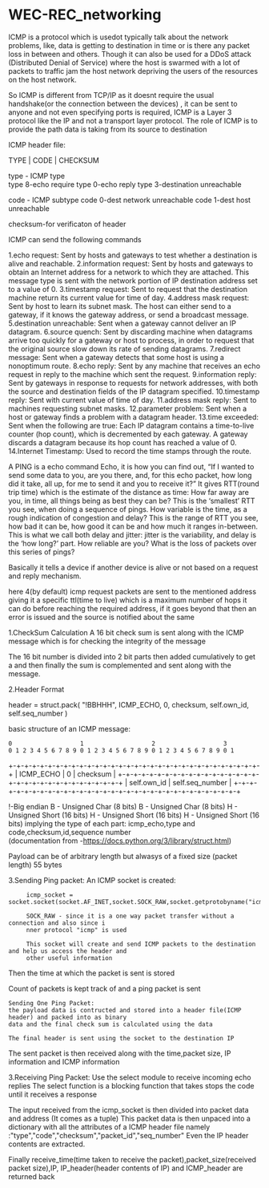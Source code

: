 # WEC-REC_networking
ICMP is a protocol which is usedot typically talk about the network problems, like, data is getting to 
destination in time or is there any packet loss in between and others. Though it can also be used for a DDoS attack
(Distributed Denial of Service) where the host is swarmed with a lot of packets to traffic jam the host network 
depriving the users of the resources on the host network.

So ICMP is different from TCP/IP as it doesnt require the usual handshake(or the connection between the devices) , 
it can be sent to anyone and not even specifying ports is required, ICMP is a Layer 3 protocol like the IP and 
not a transport layer protocol.
The role of ICMP is to provide the path data is taking from its source to destination


ICMP header file:

TYPE | CODE | CHECKSUM

type  -  ICMP type  
type 8-echo require
type 0-echo reply
type 3-destination unreachable 

code  -  ICMP subtype
code 0-dest  network unreachable
code 1-dest host unreachable

checksum-for verificaton of header

ICMP can send the following commands

1.echo request:	Sent by hosts and gateways to test whether a destination is alive and reachable.
2.information request:	Sent by hosts and gateways to obtain an Internet address for a network to which they are attached. This message type is sent with the network portion of IP destination address set to a value of 0.
3.timestamp request:   Sent to request that the destination machine return its current value for time of day.
4.address mask request:	Sent by host to learn its subnet mask. The host can either send to a gateway, if it knows the gateway address, or send a broadcast message.
5.destination unreachable:	Sent when a gateway cannot deliver an IP datagram.
6.source quench:	Sent by discarding machine when datagrams arrive too quickly for a gateway or host to process, in order to request that the original source slow down its rate of sending datagrams.
7.redirect message:	Sent when a gateway detects that some host is using a nonoptimum route.
8.echo reply:	Sent by any machine that receives an echo request in reply to the machine which sent the request.
9.information reply:	Sent by gateways in response to requests for network addresses, with both the source and destination fields of the IP datagram specified.
10.timestamp reply:	Sent with current value of time of day.
11.address mask reply:	Sent to machines requesting subnet masks.
12.parameter problem:	Sent when a host or gateway finds a problem with a datagram header.
13.time exceeded:	Sent when the following are true:
Each IP datagram contains a time-to-live counter (hop count), which is decremented by each gateway.
A gateway discards a datagram because its hop count has reached a value of 0.
14.Internet Timestamp:	Used to record the time stamps through the route.


A PING is a echo command Echo, it is how you can find out, “If I wanted to send some data to you, 
are you there, and, for this echo packet, how long did it take, all up, for me to send it and you to receive it?”
It gives RTT(round trip time) which is the estimate of the distance as time:
How far away are you, in time, all things being as best they can be? This is the ‘smallest’ RTT you see, when doing a sequence of pings. 
How variable is the time, as a rough indication of congestion and delay? This is the range of RTT you see, how bad it can be, 
how good it can be and how much it ranges in-between. This is what we call both delay and jitter: 
jitter is the variability, and delay is the ‘how long?’ part.
How reliable are you? What is the loss of packets over this series of pings?

Basically it tells a device if another device is alive or not based on a request and reply mechanism.

here 4(by default) icmp request packets are sent to the mentioned address giving it a specific ttl(time to live) 
which is a maximum number of hops it can do before reaching the required address, if it goes beyond that then an error
is issued and the source is notified about the same


1.CheckSum Calculation
 A 16 bit check sum is sent along with the ICMP message which is for checking the integrity of the message
 
 The 16 bit number is divided into 2 bit parts then added cumulatively to get a and then finally the sum is complemented 
 and sent along with the message.

2.Header Format

header = struct.pack(
        "!BBHHH", ICMP_ECHO, 0, checksum, self.own_id, self.seq_number
    )

basic structure of an ICMP message:

    0                   1                   2                   3
    0 1 2 3 4 5 6 7 8 9 0 1 2 3 4 5 6 7 8 9 0 1 2 3 4 5 6 7 8 9 0 1
   +-+-+-+-+-+-+-+-+-+-+-+-+-+-+-+-+-+-+-+-+-+-+-+-+-+-+-+-+-+-+-+-+
   |     ICMP_ECHO  |     0        |          checksum             |
   +-+-+-+-+-+-+-+-+-+-+-+-+-+-+-+-+-+-+-+-+-+-+-+-+-+-+-+-+-+-+-+-+
   |           self.own_id         |        self.seq_number        |
   +-+-+-+-+-+-+-+-+-+-+-+-+-+-+-+-+-+-+-+-+-+-+-+-+-+-+-+-+-+-+-+-+

!-Big endian
B - Unsigned Char (8 bits)
B - Unsigned Char (8 bits)
H - Unsigned Short (16 bits)
H - Unsigned Short (16 bits)
H - Unsigned Short (16 bits)
implying the type of each part: icmp_echo,type and code,checksum,id,sequence number    
(documentation from -https://docs.python.org/3/library/struct.html)

Payload can be of arbitrary length but alwasys of a fixed size (packet length) 55 bytes

3.Sending Ping packet:
An ICMP socket is created:
         
         icmp_socket = socket.socket(socket.AF_INET,socket.SOCK_RAW,socket.getprotobyname("icmp")) 

         SOCK_RAW - since it is a one way packet transfer without a connection and also since i
         nner protocol "icmp" is used
         
         This socket will create and send ICMP packets to the destination and help us access the header and 
         other useful information

Then the time at which the packet is sent is stored

Count of packets is kept track of and a ping packet is sent

    Sending One Ping Packet:
    the payload data is contructed and stored into a header file(ICMP header) and packed into as binary 
    data and the final check sum is calculated using the data 
    
    The final header is sent using the socket to the destination IP 

The sent packet is then received along with the time,packet size, IP information and ICMP information

3.Receiving Ping Packet:
Use the select module to receive incoming echo replies
The select function is a blocking function that takes stops the code until it receives a response

The input received from the icmp_socket is then divided into packet data and address (It comes as a tuple)
This packet data is then unpaced into a dictionary with all the attributes of a ICMP header file 
namely :"type","code","checksum","packet_id","seq_number"
Even the IP header contents are extracted.

Finally receive_time(time taken to receive the packet),packet_size(received packet size),IP,
IP_header(header contents of IP) and ICMP_header are returned back

